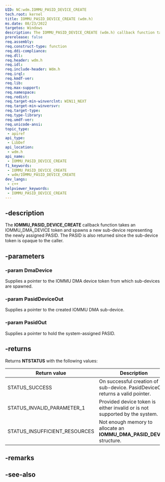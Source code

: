 ```yaml
---
UID: NC:wdm.IOMMU_PASID_DEVICE_CREATE
tech.root: kernel
title: IOMMU_PASID_DEVICE_CREATE (wdm.h)
ms.date: 08/23/2022
targetos: Windows
description: The IOMMU_PASID_DEVICE_CREATE (wdm.h) callback function takes an IOMMU_DMA_DEVICE token and spawns a new sub-device representing the newly assigned PASID.
prerelease: false
req.assembly: 
req.construct-type: function
req.ddi-compliance: 
req.dll: 
req.header: wdm.h
req.idl: 
req.include-header: Wdm.h
req.irql: 
req.kmdf-ver: 
req.lib: 
req.max-support: 
req.namespace: 
req.redist: 
req.target-min-winverclnt: WIN11_NEXT
req.target-min-winversvr: 
req.target-type: 
req.type-library: 
req.umdf-ver: 
req.unicode-ansi: 
topic_type:
 - apiref
api_type:
 - LibDef
api_location:
 - wdm.h
api_name:
 - IOMMU_PASID_DEVICE_CREATE
f1_keywords:
 - IOMMU_PASID_DEVICE_CREATE
 - wdm/IOMMU_PASID_DEVICE_CREATE
dev_langs:
 - c++
helpviewer_keywords:
 - IOMMU_PASID_DEVICE_CREATE
---
```


## -description

The **IOMMU_PASID_DEVICE_CREATE** callback function takes an IOMMU_DMA_DEVICE token and spawns a new sub-device representing the newly assigned PASID. The PASID is also returned since the sub-device token is opaque to the caller.

## -parameters

### -param DmaDevice

Supplies a pointer to the IOMMU DMA device token from which sub-devices are spawned.

### -param PasidDeviceOut

Supplies a pointer to the created IOMMU DMA sub-device.

### -param PasidOut

Supplies a pointer to hold the system-assigned PASID.

## -returns

Returns **NTSTATUS** with the following values:

| Return value | Description |
|--|--|
| STATUS_SUCCESS | On successful creation of the sub-device. PasidDeviceOut returns a valid pointer. |
| STATUS_INVALID_PARAMETER_1 | Provided device token is either invalid or is not supported by the system. |
| STATUS_INSUFFICIENT_RESOURCES | Not enough memory to allocate an **IOMMU_DMA_PASID_DEVICE** structure. |

## -remarks

## -see-also
